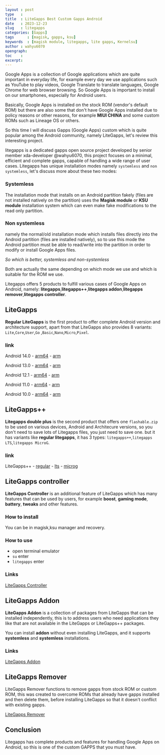 ```yaml
---
layout : post
type   : 
title  : LiteGapps Best Custom Gapps Android
date   : 2023-12-23
slug   : litegapps
categories: [Gapps]
tags      : [magisk, gapps, ksu]
keywords  : [magisk module, litegapps, lite gapps, Kernelsu]
author : wahyu6070
opengraph:
toc    :
excerpt:
---
```



Google Apps is a collection of Google applications which are quite important in everyday life, for example every day we use applications such as YouTube to play videos, Google Translate to translate languages, Google Chrome for web browser browsing.  So Google Apps is important to install on our smartphones, especially for Android users.

Basically, Google Apps is installed on the stock ROM (vendor's default ROM) but there are also some that don't have Google Apps installed due to policy reasons or other reasons, for example **MIUI CHINA** and some custom ROMs such as Lineage OS or others.

So this time I will discuss Gapps (Google Apps) custom which is quite popular among the Android community, namely LiteGapps, let's review this interesting project.

litegapps is a dedicated gapps open source project developed by senior member xda-developer @wahyu6070, this project focuses on a minimal, efficient and complete gapps, capable of handling a wide range of user cases.  Litegapps has unique installation modes namely ``systemless`` and ``non systemless``, let's discuss more about these two modes:

### Systemless

The installation mode that installs on an Android partition fakely (files are not installed natively on the partition) uses the **Magisk module** or **KSU module** installation system which can even make fake modifications to the read only partition.

###  Non systemless

namely the normal/old installation mode which installs files directly into the Android partition (files are installed natively), so to use this mode the Android partition must be able to read/write into the partition in order to modify or install Google Apps files.

*So which is better, systemless and non-systemless*


Both are actually the same depending on which mode we use and which is suitable for the ROM we use.

Litegapps offers 5 products to fulfill various cases of Google Apps on Android, namely: **litegapps**,**litegapps++**,**litegapps addon**,**litegapps remover**,**litegapps controller**.

## LiteGapps

**Regular LiteGapps** is the first product to offer complete Android version and architecture support, apart from that LiteGapps also provides 8 variants: ``Lite``,``Core``,``User``,``Go``  ,``Basic``,``Nano``,``Micro``,``Pixel``.

### link

Android 14.0 - [arm64](https://sourceforge.net/projects/litegapps/files/litegapps/arm64/34/) - [arm](https://sourceforge.net/projects/litegapps/files/litegapps/arm/34/)

Android 13.0 - [arm64](https://sourceforge.net/projects/litegapps/files/litegapps/arm64/33/) - [arm](https://sourceforge.net/projects/litegapps/files/litegapps/arm/33/)

Android 12.1 - [arm64](https://sourceforge.net/projects/litegapps/files/litegapps/arm64/32/) - [arm](https://sourceforge.net/projects/litegapps/files/litegapps/arm/32/)

Android 11.0 - [arm64](https://sourceforge.net/projects/litegapps/files/litegapps/arm64/31/) - [arm](https://sourceforge.net/projects/litegapps/files/litegapps/arm/30/)

Android 10.0 - [arm64](https://sourceforge.net/projects/litegapps/files/litegapps/arm64/29/) - [arm](https://sourceforge.net/projects/litegapps/files/litegapps/arm/29/)

## LiteGapps++

**Litegapps double plus** is the second product that offers one ``flashable.zip`` to be used on various devices, Android and Architecure versions, so you don't need to save lots of Litegapps files, you just need to save one.  but it has variants like **regular litegapps**, it has 3 types: ``litegapps++``,``litegapps LTS``,``litegapps MicroG``.

### link

LiteGapps++ - [regular](https://sourceforge.net/projects/litegapps/files/litegapps%2B%2B/regular/) - [lts](https://sourceforge.net/projects/litegapps/files/litegapps%2B%2B/lts/) - [microg](https://sourceforge.net/projects/litegapps/files/litegapps%2B%2B/microg/)

## LiteGapps controller

**LiteGapps Controller** is an additional feature of LiteGapps which has many features that can be used by users, for example **boost**, **gaming mode**, **battery**, **tweaks** and other features.

### How to install

You can be in magisk,ksu manager and recovery.

### How to use
- open terminal emulator
- ``su`` enter
- ``litegapps`` enter
 
### Links

[LiteGapps Controller](https://sourceforge.net/projects/litegapps/files/litegapps_controller/)

## LiteGapps Addon

**LiteGapps Addon** is a collection of packages from LiteGapps that can be installed independently, this is to address users who need applications they like that are not available in the LiteGapps or LiteGapps++ packages.

You can install **addon** without even installing LiteGapps, and it supports **systemless** and **systemless** installations.

### Links

[LiteGapps Addon](https://sourceforge.net/projects/litegapps/files/addon/)

## LiteGapps Remover

LiteGapps Remover functions to remove gapps from stock ROM or custom ROM, this was created to overcome ROMs that already have gapps installed and then delete them, before installing LiteGapps so that it doesn't conflict with existing gapps.

[LiteGapps Remover](https://sourceforge.net/projects/litegapps/files/litegapps_remover/)

## Conclusion

Litegapps has complete products and features for handling Google Apps on Android, so this is one of the custom GAPPS that you must have.
